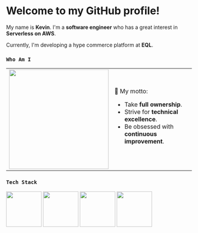 # Welcome to my GitHub profile!

My name is **Kevin**. I'm a **software engineer** who has a great interest in **Serverless on AWS**.

Currently, I'm developing a hype commerce platform at **EQL**.

### `Who Am I`
<table align="center">
	<td>
		<img src="https://user-images.githubusercontent.com/43775190/129565174-fddaf369-5e6a-4ef6-b96d-c2939b981d93.gif" width="270px" />
	</td>
	<td>
		🎯 My motto:
		<ul>
			<li>Take <strong>full ownership</strong>.
			</li>
			<li>Strive for <strong>technical excellence</strong>.
			</li>
			<li>Be obsessed with <strong>continuous improvement</strong>.
			</li>
		</ul>
	</td>
</table>

### `Tech Stack`
<img src="https://user-images.githubusercontent.com/43775190/160529904-8e728bfe-e10b-4771-bfc1-c151dc1dc253.png" height="96"> <img src="https://user-images.githubusercontent.com/43775190/161192204-3b9481f0-bbf5-4a6a-bd6a-620f7829361e.png" height="96"> <img src="https://user-images.githubusercontent.com/43775190/161192734-c3c52197-101e-4b09-bf44-2177d4b92de5.png" height="96"> <img src="https://user-images.githubusercontent.com/43775190/160529025-8d0bc77c-af63-4940-adb9-f702a4965180.png" height="96">
